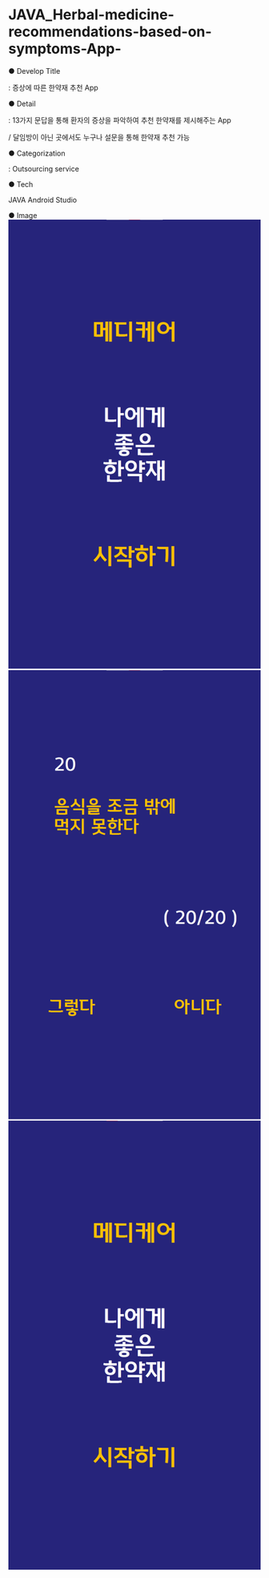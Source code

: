 # JAVA_Herbal-medicine-recommendations-based-on-symptoms-App-

● Develop Title

: 증상에 따른 한약재 추천 App

● Detail

: 13가지 문답을 통해 환자의 증상을 파악하여 추천 한약재를 제시해주는 App 

/ 달임방이 아닌 곳에서도 누구나 설문을 통해 한약재 추천 가능

● Categorization

: Outsourcing service

● Tech

JAVA
Android Studio

● Image
<img src="https://github.com/HJNA-99/JAVA_Medicinal-Herbs-recommendations-based-on-symptoms-App-/blob/main/Main%20page.png">
<img src="https://github.com/HJNA-99/JAVA_Medicinal-Herbs-recommendations-based-on-symptoms-App-/blob/main/Question%20page.png">
<img src="https://github.com/HJNA-99/JAVA_Medicinal-Herbs-recommendations-based-on-symptoms-App-/blob/main/Result%20page.png">
